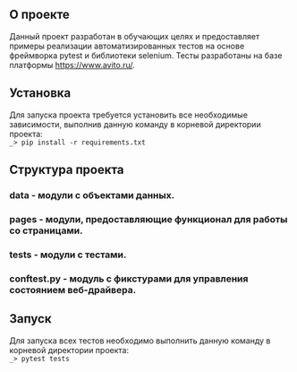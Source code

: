 ## О проекте
Данный проект разработан в обучающих целях и предоставляет примеры реализации автоматизированных тестов 
на основе фреймворка pytest и библиотеки selenium. Тесты разработаны на базе платформы https://www.avito.ru/. 
## Установка
Для запуска проекта требуется установить все необходимые зависимости, выполнив данную команду в корневой директории проекта:  
`_> pip install -r requirements.txt`  
## Структура проекта 
### data - модули с объектами данных.
### pages - модули, предоставляющие функционал для работы со страницами.
### tests - модули с тестами.
### conftest.py - модуль с фикстурами для управления состоянием веб-драйвера.  
## Запуск
Для запуска всех тестов необходимо выполнить данную команду в корневой директории проекта:  
`_> pytest tests`
